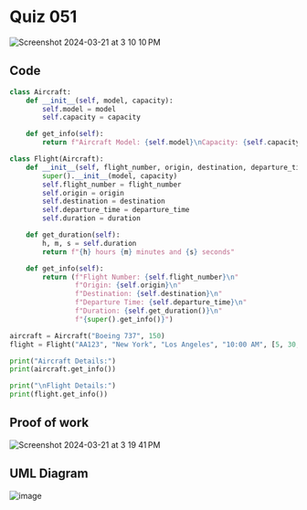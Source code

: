 # Quiz 051

<img width="max" alt="Screenshot 2024-03-21 at 3 10 10 PM" src="https://github.com/hasmhib/unit3-2024/assets/142870448/b3c5f25f-f2cc-4e90-b0c8-0a57d8f81e38">

## Code

```py
class Aircraft:
    def __init__(self, model, capacity):
        self.model = model
        self.capacity = capacity

    def get_info(self):
        return f"Aircraft Model: {self.model}\nCapacity: {self.capacity}"

class Flight(Aircraft):
    def __init__(self, flight_number, origin, destination, departure_time, duration, model, capacity):
        super().__init__(model, capacity)
        self.flight_number = flight_number
        self.origin = origin
        self.destination = destination
        self.departure_time = departure_time
        self.duration = duration

    def get_duration(self):
        h, m, s = self.duration
        return f"{h} hours {m} minutes and {s} seconds"

    def get_info(self):
        return (f"Flight Number: {self.flight_number}\n"
                f"Origin: {self.origin}\n"
                f"Destination: {self.destination}\n"
                f"Departure Time: {self.departure_time}\n"
                f"Duration: {self.get_duration()}\n"
                f"{super().get_info()}")

aircraft = Aircraft("Boeing 737", 150)
flight = Flight("AA123", "New York", "Los Angeles", "10:00 AM", [5, 30, 0], "Boeing 737", 150)

print("Aircraft Details:")
print(aircraft.get_info())

print("\nFlight Details:")
print(flight.get_info())

```

## Proof of work
<img width="max" alt="Screenshot 2024-03-21 at 3 19 41 PM" src="https://github.com/hasmhib/unit3-2024/assets/142870448/3f3f982c-2059-479f-a009-cec7e7f7be5a">

## UML Diagram
![image](https://github.com/hasmhib/unit3-2024/assets/142870448/970b3563-add7-42c4-a789-e1c2f2e4d356)


